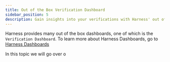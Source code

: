 ```yaml
---
title: Out of the Box Verification Dashboard
sidebar_position: 5
description: Gain insights into your verifications with Harness' out of the box Verification Dashboard. 
---
```


Harness provides many out of the box dashboards, one of which is the `Verification Dashboard`. To learn more about Harness Dashboards, go to [Harness Dashboards](/docs/platform/dashboards/dashboards-overview.md)

In this topic we will go over o